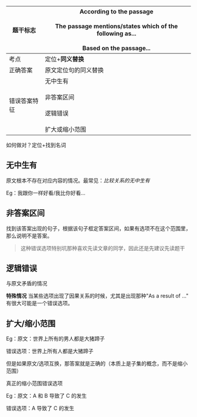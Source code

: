 | 题干标志   | According to the passage<br><br>The passage mentions/states which of the following as... <br><br>Based on the passage... |
| ------ | ------------------------------------------------------------------------------------------------------------------------ |
| 考点     | 定位+**同义替换**                                                                                                              |
| 正确答案   | 原文定位句的同义替换                                                                                                               |
| 错误答案特征 | 无中生有<br><br>非答案区间<br><br>逻辑错误<br><br>扩大或缩小范围                                                                             |

如何做对？定位+找到名词

## 无中生有

原文根本不存在对应内容的情况。最常见：*比较关系的无中生有*

Eg：我跟你一样好看/我比你好看...

## 非答案区间

找到该答案出现的句子，根据该句子框定答案区间，如果有选项不在这个范围里，那么说明不是答案。

> 这种错误选项特别坑那种喜欢先读文章的同学，因此还是先建议先读题干

## 逻辑错误

与原文矛盾的情况

**特殊情况** 当某些选项出现了因果关系的时候，尤其是出现那种"As a result of ..." 有很大可能是一个错误选项。

## 扩大/缩小范围

Eg：原文：世界上所有的男人都是大猪蹄子

错误选项：世界上所有人都是大猪蹄子

但是如果原文/选项互换，那答案就是正确的（本质上是子集的概念，而不是缩小范围）

真正的缩小范围错误选项

Eg：原文：A 和 B 导致了 C 的发生

错误选项：A 导致了 C 的发生

























